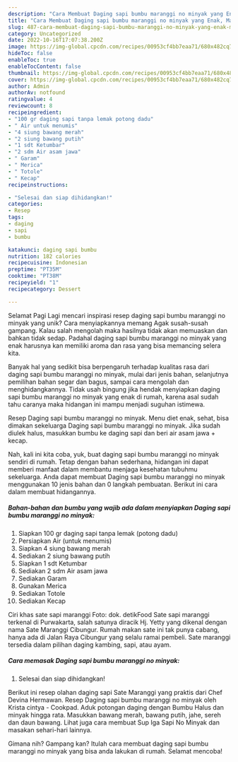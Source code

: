 ```yaml
---
description: "Cara Membuat Daging sapi bumbu maranggi no minyak yang Enak, Mantap"
title: "Cara Membuat Daging sapi bumbu maranggi no minyak yang Enak, Mantap"
slug: 487-cara-membuat-daging-sapi-bumbu-maranggi-no-minyak-yang-enak-mantap
category: Uncategorized
date: 2022-10-16T17:07:38.200Z
image: https://img-global.cpcdn.com/recipes/00953cf4bb7eaa71/680x482cq70/daging-sapi-bumbu-maranggi-no-minyak-foto-resep-utama.jpg
hideToc: false
enableToc: true
enableTocContent: false
thumbnail: https://img-global.cpcdn.com/recipes/00953cf4bb7eaa71/680x482cq70/daging-sapi-bumbu-maranggi-no-minyak-foto-resep-utama.jpg
cover: https://img-global.cpcdn.com/recipes/00953cf4bb7eaa71/680x482cq70/daging-sapi-bumbu-maranggi-no-minyak-foto-resep-utama.jpg
author: Admin
authorAv: notfound
ratingvalue: 4
reviewcount: 8
recipeingredient:
- "100 gr daging sapi tanpa lemak potong dadu"
- " Air untuk menumis"
- "4 siung bawang merah"
- "2 siung bawang putih"
- "1 sdt Ketumbar"
- "2 sdm Air asam jawa"
- " Garam"
- " Merica"
- " Totole"
- " Kecap"
recipeinstructions:

- "Selesai dan siap dihidangkan!"
categories:
- Resep
tags:
- daging
- sapi
- bumbu

katakunci: daging sapi bumbu 
nutrition: 182 calories
recipecuisine: Indonesian
preptime: "PT35M"
cooktime: "PT38M"
recipeyield: "1"
recipecategory: Dessert

---
```



Selamat Pagi Lagi mencari inspirasi resep daging sapi bumbu maranggi no minyak yang unik? Cara menyiapkannya memang Agak susah-susah gampang. Kalau salah mengolah maka hasilnya tidak akan memuaskan dan bahkan tidak sedap. Padahal daging sapi bumbu maranggi no minyak yang enak harusnya kan memiliki aroma dan rasa yang bisa memancing selera kita.


Banyak hal yang sedikit bisa berpengaruh terhadap kualitas rasa dari daging sapi bumbu maranggi no minyak, mulai dari jenis bahan, selanjutnya pemilihan bahan segar dan bagus, sampai cara mengolah dan menghidangkannya. Tidak usah bingung jika hendak menyiapkan daging sapi bumbu maranggi no minyak yang enak di rumah, karena asal sudah tahu caranya maka hidangan ini mampu menjadi suguhan istimewa.

Resep Daging sapi bumbu maranggi no minyak. Menu diet enak, sehat, bisa dimakan sekeluarga Daging sapi bumbu maranggi no minyak. Jika sudah diulek halus, masukkan bumbu ke daging sapi dan beri air asam jawa + kecap.


Nah, kali ini kita coba, yuk, buat daging sapi bumbu maranggi no minyak sendiri di rumah. Tetap dengan bahan sederhana, hidangan ini dapat memberi manfaat dalam membantu menjaga kesehatan tubuhmu sekeluarga. Anda dapat membuat Daging sapi bumbu maranggi no minyak menggunakan 10 jenis bahan dan 0 langkah pembuatan. Berikut ini cara dalam membuat hidangannya.

<!--inarticleads1-->

##### Bahan-bahan dan bumbu yang wajib ada dalam menyiapkan Daging sapi bumbu maranggi no minyak:

1. Siapkan 100 gr daging sapi tanpa lemak (potong dadu)
1. Persiapkan  Air (untuk menumis)
1. Siapkan 4 siung bawang merah
1. Sediakan 2 siung bawang putih
1. Siapkan 1 sdt Ketumbar
1. Sediakan 2 sdm Air asam jawa
1. Sediakan  Garam
1. Gunakan  Merica
1. Sediakan  Totole
1. Sediakan  Kecap


Ciri khas sate sapi maranggi Foto: dok. detikFood Sate sapi maranggi terkenal di Purwakarta, salah satunya diracik Hj. Yetty yang dikenal dengan nama Sate Maranggi Cibungur. Rumah makan sate ini tak punya cabang, hanya ada di Jalan Raya Cibungur yang selalu ramai pembeli. Sate maranggi tersedia dalam pilihan daging kambing, sapi, atau ayam. 

<!--inarticleads2-->

##### Cara memasak Daging sapi bumbu maranggi no minyak:


1. Selesai dan siap dihidangkan!

Berikut ini resep olahan daging sapi Sate Maranggi yang praktis dari Chef Devina Hermawan. Resep Daging sapi bumbu maranggi no minyak oleh Krista cintya - Cookpad. Aduk potongan daging dengan Bumbu Halus dan minyak hingga rata. Masukkan bawang merah, bawang putih, jahe, sereh dan daun bawang. Lihat juga cara membuat Sup Iga Sapi No Minyak dan masakan sehari-hari lainnya. 

Gimana nih? Gampang kan? Itulah cara membuat daging sapi bumbu maranggi no minyak yang bisa anda lakukan di rumah. Selamat mencoba!
